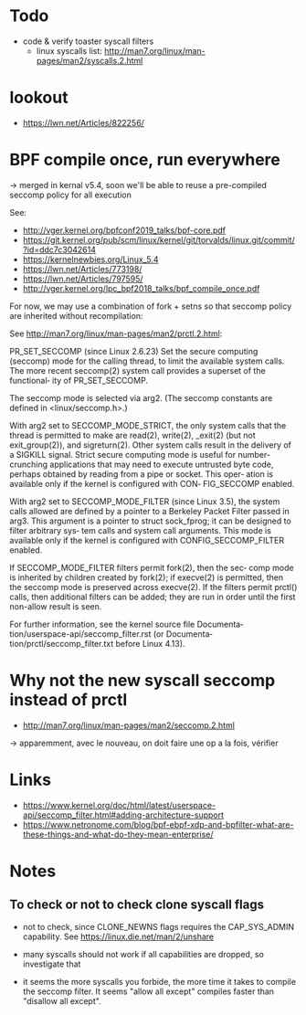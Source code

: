 # Todo

- code & verify toaster syscall filters
    - linux syscalls list: http://man7.org/linux/man-pages/man2/syscalls.2.html


# lookout

- https://lwn.net/Articles/822256/


# BPF compile once, run everywhere

-> merged in kernal v5.4, soon we'll be able to reuse a pre-compiled seccomp policy for all execution

See:

- http://vger.kernel.org/bpfconf2019_talks/bpf-core.pdf
- https://git.kernel.org/pub/scm/linux/kernel/git/torvalds/linux.git/commit/?id=ddc7c3042614
- https://kernelnewbies.org/Linux_5.4
- https://lwn.net/Articles/773198/
- https://lwn.net/Articles/797595/
- http://vger.kernel.org/lpc_bpf2018_talks/bpf_compile_once.pdf

For now, we may use a combination of fork + setns so that seccomp policy are inherited without recompilation: 

See http://man7.org/linux/man-pages/man2/prctl.2.html:

PR_SET_SECCOMP (since Linux 2.6.23)
Set the secure computing (seccomp) mode for the calling
thread, to limit the available system calls.  The more recent
seccomp(2) system call provides a superset of the functional‐
ity of PR_SET_SECCOMP.

The seccomp mode is selected via arg2.  (The seccomp constants
are defined in <linux/seccomp.h>.)

With arg2 set to SECCOMP_MODE_STRICT, the only system calls
that the thread is permitted to make are read(2), write(2),
_exit(2) (but not exit_group(2)), and sigreturn(2).  Other
system calls result in the delivery of a SIGKILL signal.
Strict secure computing mode is useful for number-crunching
applications that may need to execute untrusted byte code,
perhaps obtained by reading from a pipe or socket.  This oper‐
ation is available only if the kernel is configured with CON‐
FIG_SECCOMP enabled.

With arg2 set to SECCOMP_MODE_FILTER (since Linux 3.5), the
system calls allowed are defined by a pointer to a Berkeley
Packet Filter passed in arg3.  This argument is a pointer to
struct sock_fprog; it can be designed to filter arbitrary sys‐
tem calls and system call arguments.  This mode is available
only if the kernel is configured with CONFIG_SECCOMP_FILTER
enabled.

If SECCOMP_MODE_FILTER filters permit fork(2), then the sec‐
comp mode is inherited by children created by fork(2); if
execve(2) is permitted, then the seccomp mode is preserved
across execve(2).  If the filters permit prctl() calls, then
additional filters can be added; they are run in order until
the first non-allow result is seen.

For further information, see the kernel source file Documenta‐
tion/userspace-api/seccomp_filter.rst (or Documenta‐
tion/prctl/seccomp_filter.txt before Linux 4.13).

# Why not the new syscall seccomp instead of prctl

- http://man7.org/linux/man-pages/man2/seccomp.2.html

-> apparemment, avec le nouveau, on doit faire une op a la fois, vérifier

# Links

- https://www.kernel.org/doc/html/latest/userspace-api/seccomp_filter.html#adding-architecture-support
- https://www.netronome.com/blog/bpf-ebpf-xdp-and-bpfilter-what-are-these-things-and-what-do-they-mean-enterprise/

# Notes

## To check or not to check clone syscall flags

- not to check, since CLONE_NEWNS flags requires the CAP_SYS_ADMIN capability. See https://linux.die.net/man/2/unshare

- many syscalls should not work if all capabilities are dropped, so investigate that

- it seems the more syscalls you forbide, the more time it takes to compile the seccomp filter. It seems "allow all except" compiles faster than "disallow all except".